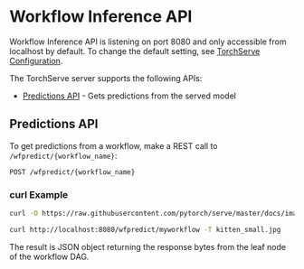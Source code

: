 # Workflow Inference API

Workflow Inference API is listening on port 8080 and only accessible from localhost by default. To change the default setting, see [TorchServe Configuration](configuration.md).

The TorchServe server supports the following APIs:

* [Predictions API](#predictions-api) - Gets predictions from the served model

## Predictions API

To get predictions from a workflow, make a REST call to `/wfpredict/{workflow_name}`:

`POST /wfpredict/{workflow_name}`

### curl Example

```bash
curl -O https://raw.githubusercontent.com/pytorch/serve/master/docs/images/kitten_small.jpg

curl http://localhost:8080/wfpredict/myworkflow -T kitten_small.jpg
```

The result is JSON object returning the response bytes from the leaf node of the workflow DAG.
